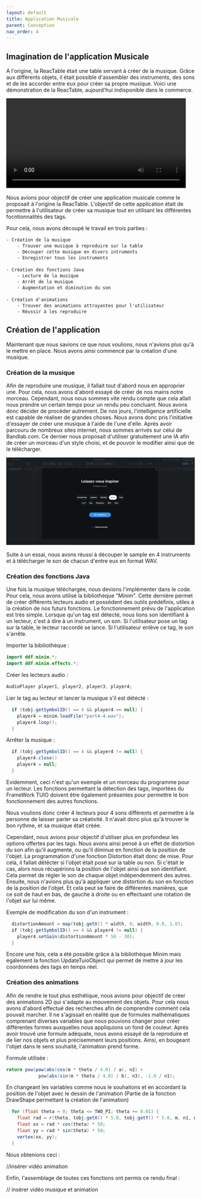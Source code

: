 ```yaml
---
layout: default
title: Application Musicale
parent: Conception
nav_order: 4
---
```


## Imagination de l'application Musicale

A l'origine, la ReacTable était une table servant à créer de la musique. 
Grâce aux différents objets, il était possible d'assembler des instruments, des sons et de les accorder entre eux pour créer sa propre musique. 
Voici une démonstration de la ReacTable, aujourd'hui indisponible dans le commerce. 

<video width="480" height="240" controls>
  <source src="video.mp4" type="video/mp4">
</video>

Nous avions pour objectif de créer une application musicale comme le proposait à l'origine la ReacTable. 
L'objectif de cette application était de permettre à l'utilisateur de créer sa musique tout en utilisant les différentes focntionnalités des tags. 

Pour cela, nous avons découpé le travail en trois parties : 

    - Création de la musique
        - Trouver une musique à reproduire sur la table 
        - Découper cette musique en divers intruments
        - Enregistrer tous les instruments 
    
    - Création des fonctions Java 
        - Lecture de la musique 
        - Arrêt de la musique 
        - Augmentation et diminution du son 

    - Création d'animations 
        - Trouver des animations attrayantes pour l'utilisateur 
        - Réussir à les reproduire


## Création de l'application 

Maintenant que nous savions ce que nous voulions, nous n'avions plus qu'à le mettre en place. 
Nous avons ainsi commencé par la création d'une musique. 

### Création de la musique 

Afin de reproduire une musique, il fallait tout d'abord nous en approprier une. Pour cela, nous avons d'abord essayé de créer de nos mains notre morceau. Cependant, nous nous sommes vite rendu compte que cela allait nous prendre un certain temps pour un rendu peu concluant. 
Nous avons donc décider de procéder autrement. De nos jours, l'intelligence artificielle est capable de réaliser de grandes choses. 
Nous avons donc pris l'initiative d'essayer de créer une musique à l'aide de l'une d'elle. Après avoir parcouru de nombreux sites internet, nous sommes arrivés sur celui de Bandlab.com. Ce dernier nous proposait d'utiliser gratuitement une IA afin de créer un morceau d'un style choisi, et de pouvoir le modifier ainsi que de le télécharger. 

![bandlab](bandlab.png)

Suite à un essai, nous avons réussi à découper le sample en 4 instruments et à télécharger le son de chacun d'entre eux en format WAV. 

### Création des fonctions Java 

Une fois la musique téléchargée, nous devions l'implémenter dans le code. Pour cela, nous avons utilisé la bibliothèque "Minim". 
Cette dernière permet de créer différents lecteurs audio et possèdent des outils prédéfinis, utiles à la création de nos futurs fonctions. 
Le fonctionnement prévu de l'application est très simple. Lorsque qu'un tag est détecté, nous lions son identifiant à un lecteur, c'est à dire à un instrument, un son. Si l'utilisateur pose un tag sur la table, le lecteur raccordé se lance. Si l'utilisateur enlève ce tag, le son s'arrête. 

Importer la bibiliothèque :
```java
import ddf.minim.*;
import ddf.minim.effects.*;
```

Créer les lecteurs audio :
```java
AudioPlayer player1, player2, player3, player4;
```

Lier le tag au lecteur et lancer la musique s'il est détécté :
```java
  if (tobj.getSymbolID() == 4 && player4 == null) {
    player4 = minim.loadFile("part4-4.wav");
    player4.loop();
  }
```

Arrêter la musique :
```java
  if (tobj.getSymbolID() == 4 && player4 != null) {
    player4.close()
    player4 = null;
  }
```

Evidemment, ceci n'est qu'un exemple et un morceau du programme pour un lecteur. 
Les fonctions permettant la détection des tags, importées du FrameWork TUIO doivent être également présentes pour permettre le bon fonctionnement des autres fonctions. 

Nous voulions donc créer 4 lecteurs pour 4 sons différents et permettre à la personne de laisser parler sa créativité. 
Il n'avait donc plus qu'à trouver le bon rythme, et sa musique était créée. 

Cependant, nous avions pour objectif d'utiliser plus en profondeur les options offertes par les tags. 
Nous avons ainsi pensé à un effet de distortion du son afin qu'il augmente, ou qu'il diminue en fonction de la position de l'objet. 
La programmation d'une fonction Distortion était donc de mise. 
Pour cela, il fallait détécter si l'objet était posé sur la table ou non. Si c'était le cas, alors nous récupérions la position de l'objet ainsi que son identifiant. Cela permet de régler le son de chaque objet indépendemment des autres. Ensuite, nous n'avions plus qu'à appliquer une distortion du son en fonction de la position de l'objet. Et cela peut se faire de différentes manières, que ce soit de haut en bas, de gauche à droite ou en effectuant une rotation de l'objet sur lui même. 

Exemple de modification du son d'un instrument :
```java
  distortionAmount = map(tobj.getX() * width, 0, width, 0.0, 1.0);
  if (tobj.getSymbolID() == 4 && player4 != null) {
    player4.setGain(distortionAmount * 50 - 30);
  }
```

Encore une fois, cela a été possible grâce à la bibliothèque Minim mais également la fonction UpdateTuioObject qui permet de mettre à jour les coordonnées des tags en temps réel. 

### Création des animations

Afin de rendre le tout plus esthétique, nous avions pour objectif de créer des animations 2D qui s'adapte au mouvement des objets. 
Pour cela nous avons d'abord effectué des recherches afin de comprendre comment cela pouvait marcher. 
Il ne s'agissait en réalité que de formules mathématiques comprenant diverses variables que nous pouvions changer pour créer différentes formes auxquelles nous appliquions un fond de couleur. 
Après avoir trouvé une formule adéquate, nous avons essayé de la reproduire et de lier nos objets et plus précisemment leurs positions. Ainsi, en bougeant l'objet dans le sens souhaité, l'animation prend forme. 


Formule utilisée :
```java
return pow(pow(abs(cos(m * theta / 4.0) / a), n2) + 
            pow(abs(sin(m * theta / 4.0) / b), n3), -1.0 / n1);
```

En changeant les variables comme nous le souhaitons et en accordant la position de l'objet avec le dessin de l'animation
(Partie de la fonction DrawShape permettant la création de l'animation)
```java
  for (float theta = 0; theta <= TWO_PI; theta += 0.01) {
    float rad = r(theta, tobj.getX() * 5.0, tobj.getY() * 5.0, m, n1, n2, n3);
    float xx = rad * cos(theta) * 50;
    float yy = rad * sin(theta) * 50;
    vertex(xx, yy);
  }
```

Nous obtenions ceci : 

//insérer vidéo animation 

Enfin, l'assemblage de toutes ces fonctions ont permis ce rendu final : 

// insérer vidéo musique et animation